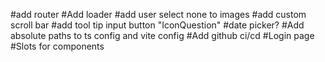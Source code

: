 #add router
#Add loader
#add user select none to images
#add custom scroll bar
#add tool tip input button "IconQuestion"
#date picker?
#Add absolute paths to ts config and vite config
#Add github ci/cd 
#Login page
#Slots for components